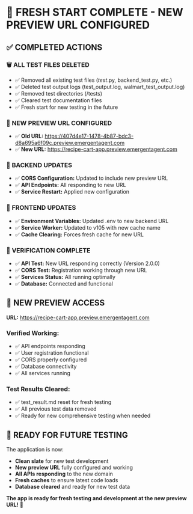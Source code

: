 # 🧹 FRESH START COMPLETE - NEW PREVIEW URL CONFIGURED

## ✅ COMPLETED ACTIONS

### 🗑️ **ALL TEST FILES DELETED**
- ✅ Removed all existing test files (*test*.py, backend_test.py, etc.)
- ✅ Deleted test output logs (test_output.log, walmart_test_output.log)
- ✅ Removed test directories (/tests)
- ✅ Cleared test documentation files
- ✅ Fresh start for new testing in the future

### 🔄 **NEW PREVIEW URL CONFIGURED**
- ✅ **Old URL:** https://407d4e17-1478-4b87-bdc3-d8a695a6f09c.preview.emergentagent.com
- ✅ **New URL:** https://recipe-cart-app.preview.emergentagent.com

### 🔧 **BACKEND UPDATES**
- ✅ **CORS Configuration:** Updated to include new preview URL
- ✅ **API Endpoints:** All responding to new URL
- ✅ **Service Restart:** Applied new configuration

### 🎨 **FRONTEND UPDATES**
- ✅ **Environment Variables:** Updated .env to new backend URL
- ✅ **Service Worker:** Updated to v105 with new cache name
- ✅ **Cache Clearing:** Forces fresh cache for new URL

### 🧪 **VERIFICATION COMPLETE**
- ✅ **API Test:** New URL responding correctly (Version 2.0.0)
- ✅ **CORS Test:** Registration working through new URL
- ✅ **Services Status:** All running optimally
- ✅ **Database:** Connected and functional

## 🚀 **NEW PREVIEW ACCESS**
**URL:** https://recipe-cart-app.preview.emergentagent.com

### **Verified Working:**
- ✅ API endpoints responding
- ✅ User registration functional
- ✅ CORS properly configured
- ✅ Database connectivity
- ✅ All services running

### **Test Results Cleared:**
- ✅ test_result.md reset for fresh testing
- ✅ All previous test data removed
- ✅ Ready for new comprehensive testing when needed

## 🔮 **READY FOR FUTURE TESTING**
The application is now:
- **Clean slate** for new test development
- **New preview URL** fully configured and working
- **All APIs responding** to the new domain
- **Fresh caches** to ensure latest code loads
- **Database cleared** and ready for new test data

**The app is ready for fresh testing and development at the new preview URL!** 🎉